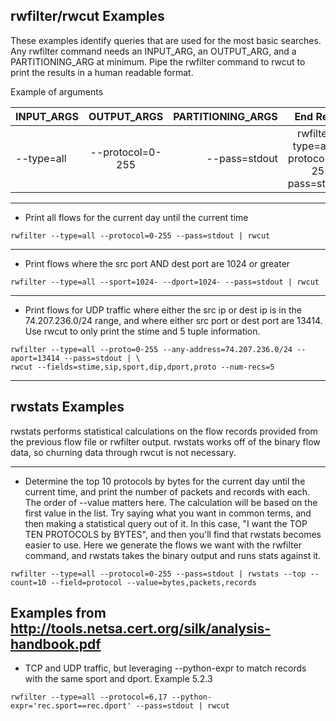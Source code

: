## rwfilter/rwcut Examples

These examples identify queries that are used for the most basic searches. Any rwfilter command needs an INPUT_ARG, an OUTPUT_ARG, and a PARTITIONING_ARG at minimum. Pipe the rwfilter command to rwcut to print the results in a human readable format.

Example of arguments

|  INPUT_ARGS | OUTPUT_ARGS | PARTITIONING_ARGS | End Result |
| ------------- |:-------------:| -----:| -----:|
| --type=all      | --protocol=0-255 | --pass=stdout | rwfilter --type=all --protocol=0-255 --pass=stdout |

---

* Print all flows for the current day until the current time

`rwfilter --type=all --protocol=0-255 --pass=stdout | rwcut`

---

* Print flows where the src port AND dest port are 1024 or greater

`rwfilter --type=all --sport=1024- --dport=1024- --pass=stdout | rwcut`

---

* Print flows for UDP traffic where either the src ip or dest ip is in the 74.207.236.0/24 range, and where either src port or dest port are 13414. Use rwcut to only print the stime and 5 tuple information.

```
rwfilter --type=all --proto=0-255 --any-address=74.207.236.0/24 --aport=13414 --pass=stdout | \
rwcut --fields=stime,sip,sport,dip,dport,proto --num-recs=5
```

---

## rwstats Examples

rwstats performs statistical calculations on the flow records provided from the previous flow file or rwfilter output. rwstats works off of the binary flow data, so churning data through rwcut is not necessary.

---

* Determine the top 10 protocols by bytes for the current day until the current time, and print the number of packets and records with each. The order of --value matters here. The calculation will be based on the first value in the list. Try saying what you want in common terms, and then making a statistical query out of it. In this case, "I want the TOP TEN PROTOCOLS by BYTES", and then you'll find that rwstats becomes easier to use. Here we generate the flows we want with the rwfilter command, and rwstats takes the binary output and runs stats against it.

`rwfilter --type=all --protocol=0-255 --pass=stdout | rwstats --top --count=10 --field=protocol --value=bytes,packets,records`

## Examples from http://tools.netsa.cert.org/silk/analysis-handbook.pdf

* TCP and UDP traffic, but leveraging --python-expr to match records with the same sport and dport. Example 5.2.3

`rwfilter --type=all --protocol=6,17 --python-expr='rec.sport==rec.dport' --pass=stdout | rwcut`
